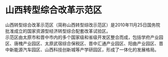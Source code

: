 # 山西转型综合改革示范区
  
山西转型综合改革示范区（简称山西转型综改示范区）是2010年11月25日国务院批准成立的国家资源型经济转型综合配套改革试验区。  
示范区由太原市和晋中市内的多个国家级和省级开发区整合而成，包括学府产业园区、唐槐产业园区、太原武宿综合保税区、晋中汇通产业园区、阳曲产业园区、晋中新能源汽车园区、山西科技创新城等产学研园区，形成了一体化的发展格局。